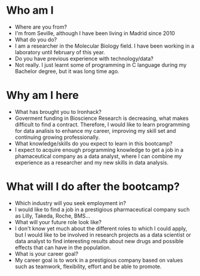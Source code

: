 # Who am I

* Where are you from?
* I'm from Seville, although I have been living in Madrid since 2010
* What do you do?
* I am a researcher in the Molecular Biology field. I have been working in a laboratory until february of this year.
* Do you have previous experience with technology/data?
* Not really. I just learnt some of programming in C language during my Bachelor degree, but it was long time ago.

# Why am I here

* What has brought you to Ironhack?
* Goverment funding in Bioscience Research is decreasing, what makes difficult to find a contract. Therefore, I would like to learn programming for data analisis to enhance my career, improving my skill set and continuing growing professionally.
* What knowledge/skills do you expect to learn in this bootcamp?
* I expect to acquire enough programming knowledge to get a job in a phamaceutical company as a data analyst, where I can combine my experience as a researcher and my new skills in data analysis.

# What will I do after the bootcamp?

* Which industry will you seek employment in?
* I would like to find a job in a prestigious pharmaceutical company such as Lilly, Takeda, Roche, BMS...
* What will your future role look like?
* I don't know yet much about the different roles to which I could apply, but I would like to be involved in research projects as a data scientist or data analyst to find interesting results about new drugs and possible effects that can have in the population. 
* What is your career goal?
* My career goal is to work in a prestigious company based on values such as teamwork, flexibility, effort and be able to promote.
